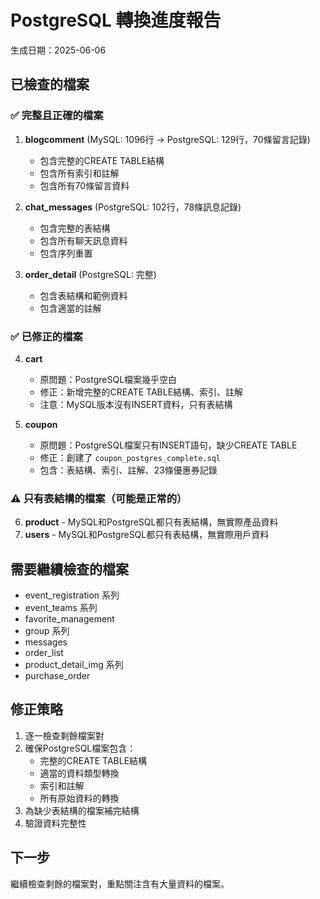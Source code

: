 # PostgreSQL 轉換進度報告
生成日期：2025-06-06

## 已檢查的檔案

### ✅ 完整且正確的檔案
1. **blogcomment** (MySQL: 1096行 → PostgreSQL: 129行，70條留言記錄)
   - 包含完整的CREATE TABLE結構
   - 包含所有索引和註解
   - 包含所有70條留言資料

2. **chat_messages** (PostgreSQL: 102行，78條訊息記錄)
   - 包含完整的表結構
   - 包含所有聊天訊息資料
   - 包含序列重置

3. **order_detail** (PostgreSQL: 完整)
   - 包含表結構和範例資料
   - 包含適當的註解

### ✅ 已修正的檔案
4. **cart** 
   - 原問題：PostgreSQL檔案幾乎空白
   - 修正：新增完整的CREATE TABLE結構、索引、註解
   - 注意：MySQL版本沒有INSERT資料，只有表結構

5. **coupon**
   - 原問題：PostgreSQL檔案只有INSERT語句，缺少CREATE TABLE
   - 修正：創建了 `coupon_postgres_complete.sql`
   - 包含：表結構、索引、註解、23條優惠券記錄

### ⚠️ 只有表結構的檔案（可能是正常的）
6. **product** - MySQL和PostgreSQL都只有表結構，無實際產品資料
7. **users** - MySQL和PostgreSQL都只有表結構，無實際用戶資料

## 需要繼續檢查的檔案
- event_registration 系列
- event_teams 系列  
- favorite_management
- group 系列
- messages
- order_list
- product_detail_img 系列
- purchase_order

## 修正策略
1. 逐一檢查剩餘檔案對
2. 確保PostgreSQL檔案包含：
   - 完整的CREATE TABLE結構
   - 適當的資料類型轉換
   - 索引和註解
   - 所有原始資料的轉換
3. 為缺少表結構的檔案補完結構
4. 驗證資料完整性

## 下一步
繼續檢查剩餘的檔案對，重點關注含有大量資料的檔案。
